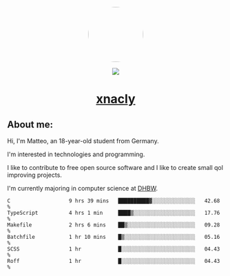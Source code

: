<p align="center">
  <img style="border-radius: 100px" width="128" height="128" src="https://avatars.githubusercontent.com/u/47723417?v=4"/>
</p>
<p align="center">
  <img src="https://komarev.com/ghpvc/?username=xnacly&&style=flat-square"/>
</p>

<h1 align="center"><a href="https://xnacly.me/"> xnacly</a> </h1>

<h2> About me:</h2>

<p>Hi, I'm Matteo, an 18-year-old student from Germany. </p>
<p>I'm interested in technologies and programming.</p>
<p>I like to contribute to free open source software and I like to create small qol improving projects.</p>
<p>I'm currently majoring in computer science at <a href="https://www.dhbw.de/startseite">DHBW</a>.</p>

<!--START_SECTION:waka-->

```text
C                   9 hrs 39 mins   ██████████▓░░░░░░░░░░░░░░   42.68 %
TypeScript          4 hrs 1 min     ████▒░░░░░░░░░░░░░░░░░░░░   17.76 %
Makefile            2 hrs 6 mins    ██▒░░░░░░░░░░░░░░░░░░░░░░   09.28 %
Batchfile           1 hr 10 mins    █▒░░░░░░░░░░░░░░░░░░░░░░░   05.16 %
SCSS                1 hr            █░░░░░░░░░░░░░░░░░░░░░░░░   04.43 %
Roff                1 hr            █░░░░░░░░░░░░░░░░░░░░░░░░   04.43 %
```

<!--END_SECTION:waka-->
